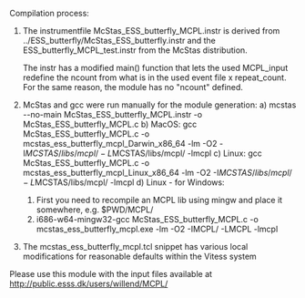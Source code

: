 Compilation process:

1) The instrumentfile McStas_ESS_butterfly_MCPL.instr is derived from ../ESS_butterfly/McStas_ESS_butterfly.instr and the
   ESS_butterfly_MCPL_test.instr from the McStas distribution. 

   The instr has a modified main() function that lets the used MCPL_input redefine the ncount from what is in the used 
   event file x repeat_count. For the same reason, the module has no "ncount" defined.

2) McStas and gcc were run manually for the module generation:
   a) mcstas --no-main McStas_ESS_butterfly_MCPL.instr -o McStas_ESS_butterfly_MCPL.c
   b) MacOS: gcc McStas_ESS_butterfly_MCPL.c -o mcstas_ess_butterfly_mcpl_Darwin_x86_64 -lm -O2 -I$MCSTAS/libs/mcpl/ -L$MCSTAS/libs/mcpl/ -lmcpl
   c) Linux: gcc McStas_ESS_butterfly_MCPL.c -o mcstas_ess_butterfly_mcpl_Linux_x86_64 -lm -O2 -I$MCSTAS/libs/mcpl/ -L$MCSTAS/libs/mcpl/ -lmcpl
   d) Linux - for Windows: 
      1. First you need to recompile an MCPL lib using mingw and place it somewhere, e.g. $PWD/MCPL/
      2. i686-w64-mingw32-gcc McStas_ESS_butterfly_MCPL.c -o mcstas_ess_butterfly_mcpl.exe -lm -O2 -IMCPL/ -LMCPL -lmcpl

3) The mcstas_ess_butterfly_mcpl.tcl snippet has various local modifications for reasonable defaults within the Vitess system

Please use this module with the input files available at 
       http://public.esss.dk/users/willend/MCPL/

